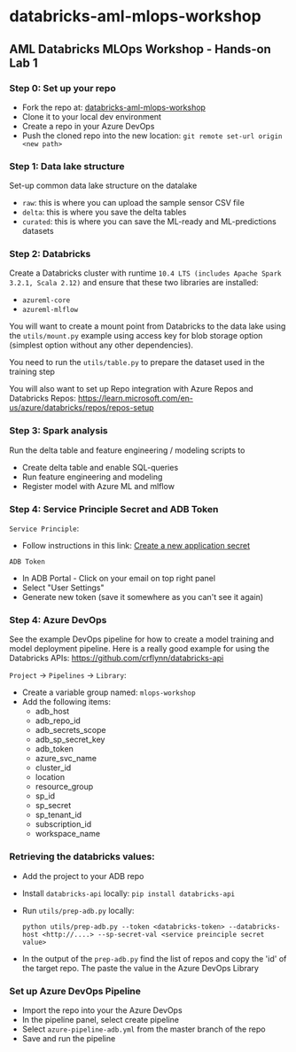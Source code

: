 # databricks-aml-mlops-workshop

## AML Databricks MLOps Workshop - Hands-on Lab 1

### Step 0: Set up your repo
- Fork the repo at: [databricks-aml-mlops-workshop](https://github.com/classicboyir/databricks-aml-mlops-workshop)
- Clone it to your local dev environment
- Create a repo in your Azure DevOps
- Push the cloned repo into the new location: `git remote set-url origin <new path>`

### Step 1: Data lake structure
Set-up common data lake structure on the datalake
* ```raw```: this is where you can upload the sample sensor CSV file
* ```delta```: this is where you save the delta tables
* ```curated```: this is where you can save the ML-ready and ML-predictions datasets

### Step 2: Databricks
Create a Databricks cluster with runtime ```10.4 LTS (includes Apache Spark 3.2.1, Scala 2.12)``` and ensure that these two libraries are installed:
* ```azureml-core```
* ```azureml-mlflow```

You will want to create a mount point from Databricks to the data lake using the ```utils/mount.py``` example using access key for blob storage option (simplest option without any other dependencies).

You need to run the ```utils/table.py``` to prepare the dataset used in the training step

You will also want to set up Repo integration with Azure Repos and Databricks Repos: https://learn.microsoft.com/en-us/azure/databricks/repos/repos-setup

### Step 3: Spark analysis
Run the delta table and feature engineering / modeling scripts to
* Create delta table and enable SQL-queries
* Run feature engineering and modeling
* Register model with Azure ML and mlflow

### Step 4: Service Principle Secret and ADB Token

`Service Principle`:
- Follow instructions in this link: [Create a new application secret](https://learn.microsoft.com/en-us/azure/active-directory/develop/howto-create-service-principal-portal#option-2-create-a-new-application-secret)

`ADB Token`
- In ADB Portal - Click on your email on top right panel
- Select "User Settings"
- Generate new token (save it somewhere as you can't see it again)


### Step 4: Azure DevOps
See the example DevOps pipeline for how to create a model training and model deployment pipeline. Here is a really good example for using the Databricks APIs: https://github.com/crflynn/databricks-api

`Project` -> `Pipelines` -> `Library`:
- Create a variable group named: `mlops-workshop`
- Add the following items:
    - adb_host
    - adb_repo_id
    - adb_secrets_scope
    - adb_sp_secret_key
    - adb_token
    - azure_svc_name
    - cluster_id
    - location
    - resource_group
    - sp_id
    - sp_secret
    - sp_tenant_id
    - subscription_id
    - workspace_name


### Retrieving the databricks values:
- Add the project to your ADB repo
- Install `databricks-api` locally: `pip install databricks-api`
- Run `utils/prep-adb.py` locally:

    `python utils/prep-adb.py --token <databricks-token> --databricks-host <http://....> --sp-secret-val <service preinciple secret value>`
    
- In the output of the `prep-adb.py` find the list of repos and copy the 'id' of the target repo. The paste the value in the Azure DevOps Library

### Set up Azure DevOps Pipeline
- Import the repo into your the Azure DevOps
- In the pipeline panel, select create pipeline
- Select `azure-pipeline-adb.yml` from the master branch of the repo
- Save and run the pipeline
 


